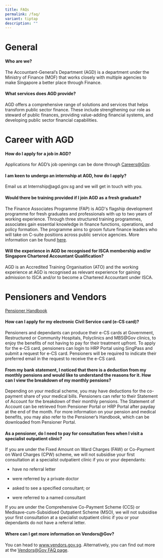 ```yaml
---
title: FAQs
permalink: /faq/
variant: tiptap
description: ""
---
```

<h1>General</h1>
<h4>Who are we?</h4>
<p>The Accountant-General’s Department (AGD) is a department under the Ministry
of Finance (MOF) that works closely with multiple agencies to make Singapore
a better place through Finance.</p>
<h4>What services does AGD provide?</h4>
<p>AGD offers a comprehensive range of solutions and services that helps
transform public sector finance. These include strengthening our role as
steward of public finances, providing value-adding financial systems, and
developing public sector financial capabilities.</p>
<h1>Career with AGD</h1>
<h4>How do I apply for a job in AGD?</h4>
<p>Applications for AGD’s job openings can be done through&nbsp;<a href="https://www.careers.gov.sg/" rel="noopener noreferrer nofollow" target="_blank">Careers@Gov</a>.</p>
<h4>I am keen to undergo an internship at AGD, how do I apply?</h4>
<p>Email us at Internship@agd.gov.sg and we will get in touch with you.</p>
<h4>Would there be training provided if I join AGD as a fresh graduate?</h4>
<p>The Finance Associates Programme (FAP) is AGD's flagship development programme
for fresh graduates and professionals with up to two years of working experience.
Through three structured training programmes, associates gain essential
knowledge in finance functions, operations, and policy formation. The programme
aims to groom future finance leaders who will take on C-suite positions
across public service agencies. More information can be found <a href="https://www.agd.gov.sg/careers-at-agd/finance-associates-programme/" rel="noopener nofollow" target="_blank">here</a>.</p>
<h4>Will the experience in AGD be recognised for ISCA membership and/or Singapore Chartered Accountant Qualification?</h4>
<p>AGD is an Accredited Training Organisation (ATO) and the working experience
at AGD is recognised as relevant experience for gaining admission to ISCA
and/or to become a Chartered Accountant under ISCA.</p>
<h1>Pensioners and Vendors</h1>
<p><a href="/files/pensioner%20handbook.pdf" rel="noopener noreferrer nofollow" target="_blank">Pensioner Handbook</a>
</p>
<h4>How can I apply for my electronic Civil Service card (e-CS card)?</h4>
<p>Pensioners and dependants can produce their e-CS cards at Government,
Restructured or Community Hospitals, Polyclinics and MBS@Gov clinics, to
enjoy the benefits of not having to pay for their treatment upfront. To
apply for the e-CS card, pensioners can login to HRP Portal using SingPass
and submit a request for e-CS card. Pensioners will be required to indicate
their preferred email in the request to receive the e-CS card.</p>
<h4>From my bank statement, I noticed that there is a deduction from my monthly pensions and would like to understand the reasons for it. How can I view the breakdown of my monthly pensions?</h4>
<p>Depending on your medical scheme, you may have deductions for the co-payment
share of your medical bills. Pensioners can refer to their Statement of
Account for the breakdown of their monthly pensions. The Statement of Account
can be retrieved from Pensioner Portal or HRP Portal after payday at the
end of the month. For more information on your pension and medical benefits,
you may also refer to the Pensioner’s Handbook, which can be downloaded
from Pensioner Portal.</p>
<h4>As a pensioner, do I need to pay for consultation fees when I visit a specialist outpatient clinic?</h4>
<p>If you are under the Fixed Amount on Ward Charges (FAW) or Co-Payment
on Ward Charges (CPW) scheme, we will not subsidise your first consultation
at a specialist outpatient clinic if you or your dependants:</p>
<ul data-tight="true" class="tight">
<li>
<p>have no referral letter</p>
</li>
<li>
<p>were referred by a private doctor</p>
</li>
<li>
<p>asked to see a specified consultant; or</p>
</li>
<li>
<p>were referred to a named consultant</p>
</li>
</ul>
<p>If you are under the Comprehensive Co-Payment Scheme (CCS) or Medisave-cum-Subsidised
Outpatient Scheme (MSO), we will not subsidise your first consultation
at a specialist outpatient clinic if you or your dependants do not have
a referral letter.</p>
<h4>Where can I get more information on Vendors@Gov?</h4>
<p>You can head to&nbsp;<a href="https://www.vendors.gov.sg/" rel="noopener noreferrer nofollow" target="_blank">www.vendors.gov.sg</a>. Alternatively,
you can find out more at the&nbsp;<a href="https://www.vendors.gov.sg/Help/FAQs.aspx" rel="noopener noreferrer nofollow" target="_blank">Vendors@Gov FAQ page</a>.</p>
